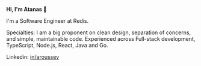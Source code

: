 **Hi, I'm Atanas 👋**

I'm a Software Engineer at Redis.

Specialties: I am a big proponent on clean design, separation of concerns, and simple, maintainable code. Experienced across Full-stack development, TypeScript, Node.js, React, Java and Go.

Linkedin: [in/aroussev](https://linkedin.com/in/aroussev)
